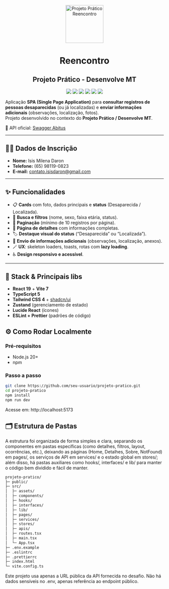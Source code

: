 <p align="center">
  <img src="https://github.com/isismd/projeto-pratico/blob/main/public/icon.png" alt="Projeto Prático Reencontro" width="120"/>
</p>

<h1 align="center">Reencontro</h1>
<h2 align="center">Projeto Prático - Desenvolve MT</h2>

<p align="center">
  <a href="https://react.dev/"><img src="https://img.shields.io/badge/React-19-61dafb?logo=react&logoColor=000" /></a>
  <a href="https://vitejs.dev/"><img src="https://img.shields.io/badge/Vite-7-646cff?logo=vite&logoColor=fff" /></a>
  <a href="https://www.typescriptlang.org/"><img src="https://img.shields.io/badge/TypeScript-5-3178c6?logo=typescript&logoColor=fff" /></a>
  <a href="https://tailwindcss.com/"><img src="https://img.shields.io/badge/Tailwind-4-38bdf8?logo=tailwindcss&logoColor=fff" /></a>
  <a href="https://zustand-demo.pmnd.rs/"><img src="https://img.shields.io/badge/State-Zustand-000" /></a>
  <a href="https://eslint.org/"><img src="https://img.shields.io/badge/Lint-ESLint-4b32c3?logo=eslint&logoColor=fff" /></a>
</p>

Aplicação **SPA (Single Page Application)** para **consultar registros de pessoas desaparecidas** (ou já localizadas) e **enviar informações adicionais** (observações, localização, fotos).  
Projeto desenvolvido no contexto do **Projeto Prático / Desenvolve MT**.

🔗 API oficial: [Swagger Abitus](https://abitus-api.geia.vip/swagger-ui/index.html)


---

## 👩‍💼 Dados de Inscrição

- **Nome:** Isis Milena Daron  
- **Telefone:** (65) 98119-0823  
- **E-mail:** contato.isisdaron@gmail.com  

---

## ✨ Funcionalidades

- 📋 **Cards** com foto, dados principais e **status** (Desaparecida / Localizada).
- 🔎 **Busca e filtros** (nome, sexo, faixa etária, status).
- 📄 **Paginação** (mínimo de 10 registros por página).
- 👤 **Página de detalhes** com informações completas.
- 🏷️ **Destaque visual do status** (“Desaparecida” ou “Localizada”).
- 📌 **Envio de informações adicionais** (observações, localização, anexos).
- 🪄 **UX**: skeleton loaders, toasts, rotas com **lazy loading**.
- ♿ **Design responsivo e acessível**.

---

## 🧱 Stack & Principais libs

- **React 19** + **Vite 7**
- **TypeScript 5**
- **Tailwind CSS 4** + [shadcn/ui](https://ui.shadcn.com/)
- **Zustand** (gerenciamento de estado)
- **Lucide React** (ícones)
- **ESLint + Prettier** (padrões de código)

## ⚙️ Como Rodar Localmente

### Pré-requisitos
- Node.js 20+
- npm

### Passo a passo

```bash
git clone https://github.com/seu-usuario/projeto-pratico.git
cd projeto-pratico
npm install
npm run dev
```
Acesse em: http://localhost:5173

## 🗂️ Estrutura de Pastas

A estrutura foi organizada de forma simples e clara, separando os componentes em pastas específicas (como detalhes, filtros, layout, ocorrências, etc.), deixando as páginas (Home, Detalhes, Sobre, NotFound) em pages/, os serviços de API em services/ e o estado global em stores/; além disso, há pastas auxiliares como hooks/, interfaces/ e lib/ para manter o código bem dividido e fácil de manter.

```bash
projeto-pratico/
├─ public/
├─ src/
│  ├─ assets/
│  ├─ components/
│  ├─ hooks/
│  ├─ interfaces/
│  ├─ lib/
│  ├─ pages/
│  ├─ services/
│  ├─ stores/
│  ├─ apis/
│  ├─ routes.tsx
│  ├─ main.tsx
│  └─ App.tsx
├─ .env.example
├─ .eslintrc
├─ .prettierrc
├─ index.html
└─ vite.config.ts
```

Este projeto usa apenas a URL pública da API fornecida no desafio.
Não há dados sensíveis no .env, apenas referência ao endpoint público.
